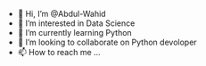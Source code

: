 - 👋 Hi, I’m @Abdul-Wahid
- 👀 I’m interested in Data Science
- 🌱 I’m currently learning Python
- 💞️ I’m looking to collaborate on Python devoloper
- 📫 How to reach me ...
